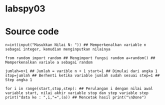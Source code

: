 # labspy03
# Source code
	n=int(input("Masukkan Nilai N: ")) ## Memperkenalkan variable n sebagai integer, kemudian menginputkan nilainya
	
	from random import random ## Mengimport fungsi random a=random() ## Memperkenalkan variale a sebagai random

	jumlah=n+1 ## Jumlah = varible n + 1 start=1 ## Dimulai dari angka 1 stop=jumlah ## Berhenti ketika variable jumlah sudah sesuai step=1 ## Step angka 1

	for i in range(start,stop,step): ## Perulangan i dengan nilai awal variable start, nilai akhir variable stop dan step variable step print("data ke : ",i,"=",(a)) ## Mencetak hasil print("\nDone")